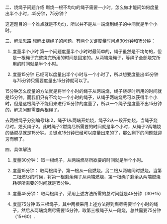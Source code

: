 二、烧绳子问题介绍
燃烧一根不均匀的绳子需要一小时，怎么做才能问如何度量出半个小时，45分钟，75分钟？

这道题目的一个难点就是不均匀，所以并不是从一端烧到绳子的中间就是半个小时。

三、解法思路
想解出烧绳子的问题，有两个关键度量时间点30分钟和15分钟：

1. 度量半个小时
第一个问题度量半个小时时最简单的，绳子虽然是不均匀的，但是一根绳子完整烧完所用的时间是固定的。从两端烧绳子，等绳子全部烧完所用的时间就是半个小时。

2. 度量15分钟
已经可以度量出半个小时与一个小时了，所以想要度量出45分钟与75分钟只需要度量出15分钟就可以了。

15分钟怎么度量的方法就是将半个小时的绳子从两端烧，绳子烧尽时所用的时间就是15分钟。而我们只有不均匀一个小时的绳子，从绳子两端烧尽可以获得半个小时，但是这根绳子不能用来进行15分钟的度量了，所以一个绳子是度量不出15分钟的，解决问题需要两根绳子。

去两根绳子分别编号1和2，绳子1从两端开始烧，绳子2从一段开始烧。当绳子烧尽时，熄灭绳子2。此时绳子2燃烧尽所需要的时间就是半个小时，从绳子2两端烧的话燃尽就是15分钟。关键点15分钟已经可以度量出来的了，那么剩下的问题就迎刃而解了。

四、具体解法
1. 度量30分钟：
取一根绳子，从两端燃尽所欲要的时间就是半个小时。

2. 度量15分钟：
取两根绳子，第一根从一段燃烧，另二根从两端同时燃烧。当第二根燃尽的时候，将第一根剩余绳子从两端燃烧，第一根绳子剩余从两端燃烧耗尽所需要的时间就是15分钟。

3. 度量45分钟：
取两根绳子，采用上述方法所需的总时间就是45分钟（30+15）

4. 度量75分钟
取三根绳子，其中两根采用上述方法得到燃尽需要半个小时的绳子，然后从两端烧燃尽需要15分钟，取第三根绳子从一段烧，总共需要75分钟（15+60）.